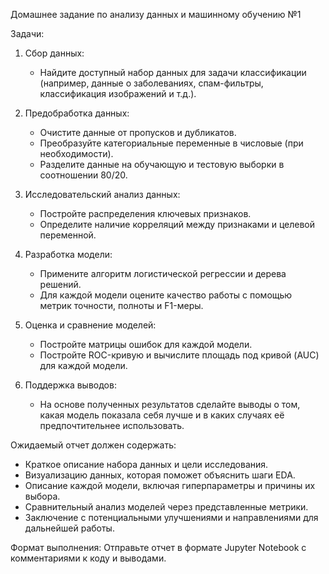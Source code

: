Домашнее задание по анализу данных и машинному обучению №1

Задачи:

1. Сбор данных:
   - Найдите доступный набор данных для задачи классификации (например, данные о заболеваниях, спам-фильтры, классификация изображений и т.д.).

2. Предобработка данных:
   - Очистите данные от пропусков и дубликатов.
   - Преобразуйте категориальные переменные в числовые (при необходимости).
   - Разделите данные на обучающую и тестовую выборки в соотношении 80/20.

3. Исследовательский анализ данных:
   - Постройте распределения ключевых признаков.
   - Определите наличие корреляций между признаками и целевой переменной.

4. Разработка модели:
   - Примените алгоритм логистической регрессии и дерева решений.
   - Для каждой модели оцените качество работы с помощью метрик точности, полноты и F1-меры.

5. Оценка и сравнение моделей:
   - Постройте матрицы ошибок для каждой модели.
   - Постройте ROC-кривую и вычислите площадь под кривой (AUC) для каждой модели.

6. Поддержка выводов:
   - На основе полученных результатов сделайте выводы о том, какая модель показала себя лучше и в каких случаях её предпочтительнее использовать.

Ожидаемый отчет должен содержать:
- Краткое описание набора данных и цели исследования.
- Визуализацию данных, которая поможет объяснить шаги EDA.
- Описание каждой модели, включая гиперпараметры и причины их выбора.
- Сравнительный анализ моделей через представленные метрики.
- Заключение с потенциальными улучшениями и направлениями для дальнейшей работы.

Формат выполнения: Отправьте отчет в формате Jupyter Notebook с комментариями к коду и выводами.